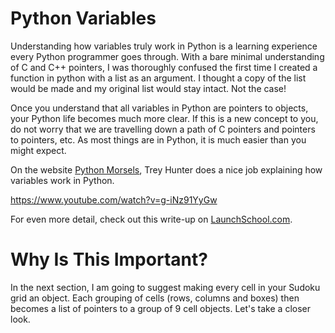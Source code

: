 # Python Variables

Understanding how variables truly work in Python is a learning experience every Python programmer goes through. With a bare minimal understanding of C and C++ pointers, I was thoroughly confused the first time I created a function in python with a list as an argument. I thought a copy of the list would be made and my original list would stay intact. Not the case!

Once you understand that all variables in Python are pointers to objects, your Python life becomes much more clear. If this is a new concept to you, do not worry that we are travelling down a path of C pointers and pointers to pointers, etc. As most things are in Python, it is much easier than you might expect.

On the website [Python Morsels](https://www.pythonmorsels.com/variables-are-pointers/), Trey Hunter does a nice job explaining how variables work in Python.

https://www.youtube.com/watch?v=g-iNz91YyGw

For even more detail, check out this write-up on [LaunchSchool.com](https://launchschool.com/books/python/read/variables_pointers).

# Why Is This Important?

In the next section, I am going to suggest making every cell in your Sudoku grid an object. Each grouping of cells (rows, columns and boxes) then becomes a list of pointers to a group of 9 cell objects. Let's take a closer look.
